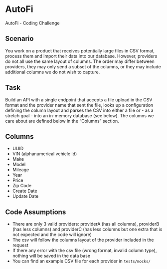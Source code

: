 # AutoFi
AutoFi - Coding Challenge

## Scenario
You work on a product that receives potentially large files in CSV format, process them and
import their data into our database. However, providers do not all use the same layout of
columns. The order may differ between providers, they may only send a subset of the columns,
or they may include additional columns we do not wish to capture.

## Task
Build an API with a single endpoint that accepts a file upload in the CSV format and the provider
name that sent the file, looks up a configuration defining the column layout and parses the CSV
into either a file or - as a stretch goal - into an in-memory database (see below).
The columns we care about are defined below in the “Columns” section.

## Columns
- UUID
- VIN (alphanumerical vehicle id)
- Make
- Model
- Mileage
- Year
- Price
- Zip Code
- Create Date
- Update Date

## Code Assumptions

- There are only 3 valid providers: providerA (has all columns), providerB (has less columns) and providerC (has less columns but one extra that is not expected and the code will ignore)
- The csv will follow the columns layout of the provider included in the request
- If there any error with the csv file (wrong format, invalid column type), nothing will be saved in the data base
- You can find an example CSV file for each provider in `tests/mocks/`
